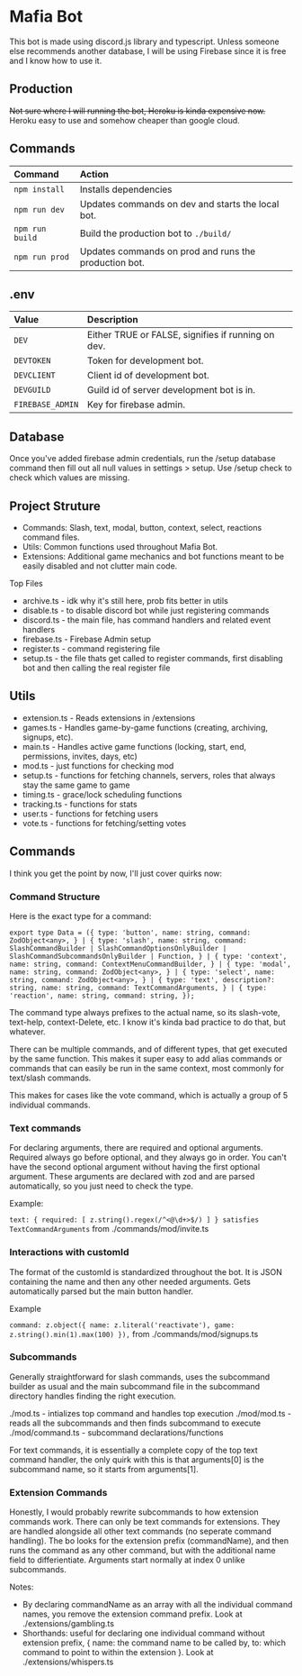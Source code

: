 # Mafia Bot

This bot is made using discord.js library and typescript. Unless someone else recommends another database, I will be using Firebase since it is free and I know how to use it.

## Production

~~Not sure where I will running the bot, Heroku is kinda expensive now.~~ Heroku easy to use and somehow cheaper than google cloud.

## Commands

| Command                   | Action                                                 |
| :------------------------ | :------------------------------------------------------|
| `npm install`             | Installs dependencies                                  |
| `npm run dev`             | Updates commands on dev and starts the local bot.      |
| `npm run build`           | Build the production bot to `./build/`                 |
| `npm run prod`            | Updates commands on prod and runs the production bot.  |

## .env

| Value                     | Description                                            |
| :------------------------ | :------------------------------------------------------|
| `DEV`                     | Either TRUE or FALSE, signifies if running on dev.     |
| `DEVTOKEN`                | Token for development bot.                             |
| `DEVCLIENT`               | Client id of development bot.                          |
| `DEVGUILD`                | Guild id of server development bot is in.              |
| `FIREBASE_ADMIN`          | Key for firebase admin.                                |

## Database

Once you've added firebase admin credentials, run the /setup database command then fill out all null values in settings > setup. Use /setup check to check which values are missing.

## Project Struture

- Commands: Slash, text, modal, button, context, select, reactions command files.
- Utils: Common functions used throughout Mafia Bot.
- Extensions: Additional game mechanics and bot functions meant to be easily disabled and not clutter main code.

Top Files

- archive.ts - idk why it's still here, prob fits better in utils
- disable.ts - to disable discord bot while just registering commands
- discord.ts - the main file, has command handlers and related event handlers
- firebase.ts - Firebase Admin setup
- register.ts - command registering file
- setup.ts - the file thats get called to register commands, first disabling bot and then calling the real register file

## Utils

- extension.ts - Reads extensions in /extensions
- games.ts - Handles game-by-game functions (creating, archiving, signups, etc).
- main.ts - Handles active game functions (locking, start, end, permissions, invites, days, etc)
- mod.ts - just functions for checking mod
- setup.ts - functions for fetching channels, servers, roles that always stay the same game to game
- timing.ts - grace/lock scheduling functions
- tracking.ts - functions for stats
- user.ts - functions for fetching users
- vote.ts - functions for fetching/setting votes

## Commands

I think you get the point by now, I'll just cover quirks now:

### Command Structure

Here is the exact type for a command:

`export type Data = ({
    type: 'button',
    name: string,
    command: ZodObject<any>,
} | {
    type: 'slash',
    name: string,
    command: SlashCommandBuilder | SlashCommandOptionsOnlyBuilder | SlashCommandSubcommandsOnlyBuilder | Function,
} | {
    type: 'context',
    name: string,
    command: ContextMenuCommandBuilder,
} | {
    type: 'modal',
    name: string,
    command: ZodObject<any>,
} | {
    type: 'select',
    name: string,
    command: ZodObject<any>,
} | {
    type: 'text',
    description?: string,
    name: string,
    command: TextCommandArguments,
} | {
    type: 'reaction',
    name: string,
    command: string,
});`

The command type always prefixes to the actual name, so its slash-vote, text-help, context-Delete, etc. I know it's kinda bad practice to do that, but whatever.

There can be multiple commands, and of different types, that get executed by the same function. This makes it super easy to add alias commands or commands that can easily be run in the same context, most commonly for text/slash commands.

This makes for cases like the vote command, which is actually a group of 5 individual commands.

### Text commands

For declaring arguments, there are required and optional arguments. Required always go before optional, and they always go in order. You can't have the second optional argument without having the first optional argument. These arguments are declared with zod and are parsed automatically, so you just need to check the type.

Example:

`text: {
    required: [ z.string().regex(/^<@\d+>$/) ]
} satisfies TextCommandArguments` 
from ./commands/mod/invite.ts

### Interactions with customId

The format of the customId is standardized throughout the bot. It is JSON containing the name and then any other needed arguments. Gets automatically parsed but the main button handler.

Example

`command: z.object({
    name: z.literal('reactivate'),
    game: z.string().min(1).max(100)
}),`
from ./commands/mod/signups.ts

### Subcommands

Generally straightforward for slash commands, uses the subcommand builder as usual and the main subcommand file in the subcommand directory handles finding the right execution.

./mod.ts - intializes top command and handles top execution
./mod/mod.ts - reads all the subcommands and then finds subcommand to execute
./mod/command.ts - subcommand declarations/functions

For text commands, it is essentially a complete copy of the top text command handler, the only quirk with this is that arguments[0] is the subcommand name, so it starts from arguments[1].

### Extension Commands

Honestly, I would probably rewrite subcommands to how extension commands work. There can only be text commands for extensions. They are handled alongside all other text commands (no seperate command handling). The bo looks for the extension prefix (commandName), and then runs the command as any other command, but with the additional name field to differientiate. Arguments start normally at index 0 unlike subcommands. 

Notes:

- By declaring commandName as an array with all the individual command names, you remove the extension command prefix. Look at ./extensions/gambling.ts
- Shorthands: useful for declaring one individual command without extension prefix, { name: the command name to be called by, to: which command to point to within the extension }. Look at ./extensions/whispers.ts